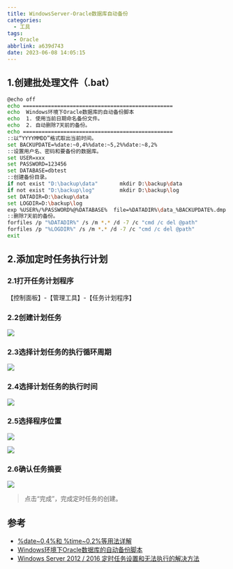 ```yaml
---
title: WindowsServer-Oracle数据库自动备份
categories:
  - 工具
tags:
  - Oracle
abbrlink: a639d743
date: 2023-06-08 14:05:15
---
```


<meta name="referrer" content="no-referrer" />

<!--more-->

## 1.创建批处理文件（.bat）

``` bash
@echo off   
echo ================================================   
echo  Windows环境下Oracle数据库的自动备份脚本  
echo  1. 使用当前日期命名备份文件。  
echo  2. 自动删除7天前的备份。  
echo ================================================  
::以“YYYYMMDD”格式取出当前时间。  
set BACKUPDATE=%date:~0,4%%date:~5,2%%date:~8,2%  
::设置用户名、密码和要备份的数据库。  
set USER=xxx  
set PASSWORD=123456  
set DATABASE=dbtest  
::创建备份目录。  
if not exist "D:\backup\data"       mkdir D:\backup\data  
if not exist "D:\backup\log"        mkdir D:\backup\log  
set DATADIR=D:\backup\data  
set LOGDIR=D:\backup\log  
exp %USER%/%PASSWORD%@%DATABASE%  file=%DATADIR%\data_%BACKUPDATE%.dmp log=%LOGDIR%\log_%BACKUPDATE%.log  
::删除7天前的备份。  
forfiles /p "%DATADIR%" /s /m *.* /d -7 /c "cmd /c del @path"  
forfiles /p "%LOGDIR%" /s /m *.* /d -7 /c "cmd /c del @path"  
exit
```

## 2.添加定时任务执行计划

### 2.1打开任务计划程序

【控制面板】-【管理工具】-【任务计划程序】

### 2.2创建计划任务

![](https://p.ipic.vip/g9lxm9.jpg)

### 2.3选择计划任务的执行循环周期

![](https://p.ipic.vip/l4oxuf.jpg)

### 2.4选择计划任务的执行时间

![](https://p.ipic.vip/v0l07u.jpg)

### 2.5选择程序位置

![](https://p.ipic.vip/28gm9z.jpg)

![](https://p.ipic.vip/puyk76.jpg)

### 2.6确认任务摘要

![](https://p.ipic.vip/dyq03q.jpg)

> 点击“完成”，完成定时任务的创建。

## 参考

- <a href="https://www.cnblogs.com/johnhery/p/9941963.html">%date~0,4%和 %time~0,2%等用法详解</a>
- <a href="https://www.cnblogs.com/login2012/p/5794572.html">Windows环境下Oracle数据库的自动备份脚本</a>
- <a href="https://blog.csdn.net/YBaog/article/details/100023073">Windows Server 2012 / 2016 定时任务设置和无法执行的解决方法</a>

